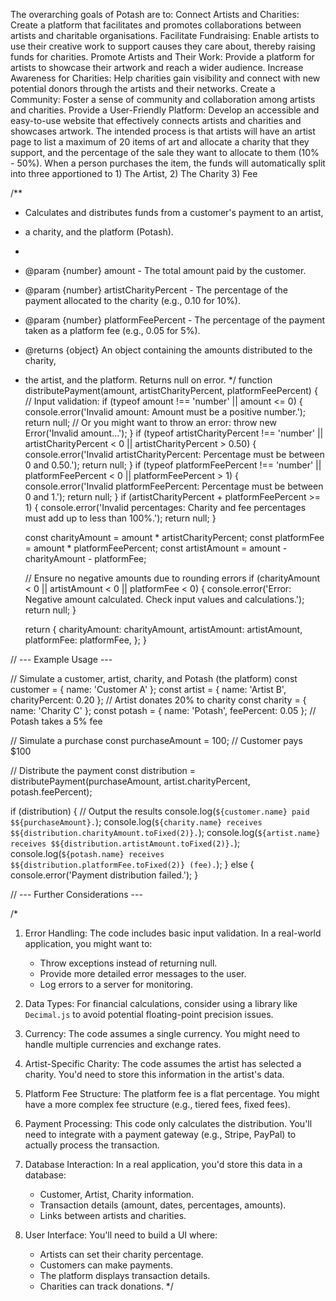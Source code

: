 The overarching goals of Potash are to:
Connect Artists and Charities: Create a platform that facilitates and promotes collaborations between artists and charitable organisations.
Facilitate Fundraising: Enable artists to use their creative work to support causes they care about, thereby raising funds for charities.
Promote Artists and Their Work: Provide a platform for artists to showcase their artwork and reach a wider audience.
Increase Awareness for Charities: Help charities gain visibility and connect with new potential donors through the artists and their networks.
Create a Community: Foster a sense of community and collaboration among artists and charities.
Provide a User-Friendly Platform: Develop an accessible and easy-to-use website that effectively connects artists and charities and showcases artwork.
The intended process is that artists will have an artist page to list a maximum of 20 items of art and allocate a charity that they support, and the percentage of the sale they want to allocate to them (10% - 50%).
When a person purchases the item, the funds will automatically split into three apportioned to 1) The Artist, 2) The Charity 3) Fee

/**
 * Calculates and distributes funds from a customer's payment to an artist,
 * a charity, and the platform (Potash).
 *
 * @param {number} amount - The total amount paid by the customer.
 * @param {number} artistCharityPercent - The percentage of the payment allocated to the charity (e.g., 0.10 for 10%).
 * @param {number} platformFeePercent - The percentage of the payment taken as a platform fee (e.g., 0.05 for 5%).
 * @returns {object} An object containing the amounts distributed to the charity,
 * the artist, and the platform.  Returns null on error.
 */
function distributePayment(amount, artistCharityPercent, platformFeePercent) {
    // Input validation:
    if (typeof amount !== 'number' || amount <= 0) {
        console.error('Invalid amount: Amount must be a positive number.');
        return null; // Or you might want to throw an error: throw new Error('Invalid amount...');
    }
    if (typeof artistCharityPercent !== 'number' || artistCharityPercent < 0 || artistCharityPercent > 0.50) {
        console.error('Invalid artistCharityPercent: Percentage must be between 0 and 0.50.');
        return null;
    }
    if (typeof platformFeePercent !== 'number' || platformFeePercent < 0 || platformFeePercent > 1) {
        console.error('Invalid platformFeePercent: Percentage must be between 0 and 1.');
        return null;
    }
    if (artistCharityPercent + platformFeePercent >= 1) {
        console.error('Invalid percentages: Charity and fee percentages must add up to less than 100%.');
        return null;
    }

    const charityAmount = amount * artistCharityPercent;
    const platformFee = amount * platformFeePercent;
    const artistAmount = amount - charityAmount - platformFee;

    // Ensure no negative amounts due to rounding errors
    if (charityAmount < 0 || artistAmount < 0 || platformFee < 0) {
        console.error('Error: Negative amount calculated.  Check input values and calculations.');
        return null;
    }

    return {
        charityAmount: charityAmount,
        artistAmount: artistAmount,
        platformFee: platformFee,
    };
}

// --- Example Usage ---

// Simulate a customer, artist, charity, and Potash (the platform)
const customer = { name: 'Customer A' };
const artist = { name: 'Artist B', charityPercent: 0.20 }; // Artist donates 20% to charity
const charity = { name: 'Charity C' };
const potash = { name: 'Potash', feePercent: 0.05 };       // Potash takes a 5% fee

// Simulate a purchase
const purchaseAmount = 100;  // Customer pays $100

// Distribute the payment
const distribution = distributePayment(purchaseAmount, artist.charityPercent, potash.feePercent);

if (distribution) {
    // Output the results
    console.log(`${customer.name} paid $${purchaseAmount}.`);
    console.log(`${charity.name} receives $${distribution.charityAmount.toFixed(2)}.`);
    console.log(`${artist.name} receives $${distribution.artistAmount.toFixed(2)}.`);
    console.log(`${potash.name} receives $${distribution.platformFee.toFixed(2)} (fee).`);
} else {
    console.error('Payment distribution failed.');
}

// --- Further Considerations ---

/*
1.  Error Handling:  The code includes basic input validation.  In a real-world application, you might want to:
    * Throw exceptions instead of returning null.
    * Provide more detailed error messages to the user.
    * Log errors to a server for monitoring.

2.  Data Types:  For financial calculations, consider using a library like `Decimal.js` to avoid potential floating-point precision issues.

3.  Currency:  The code assumes a single currency.  You might need to handle multiple currencies and exchange rates.

4.  Artist-Specific Charity:  The code assumes the artist has selected a charity.  You'd need to store this information in the artist's data.

5.  Platform Fee Structure:  The platform fee is a flat percentage.  You might have a more complex fee structure (e.g., tiered fees, fixed fees).

6.  Payment Processing:  This code only calculates the distribution.  You'll need to integrate with a payment gateway (e.g., Stripe, PayPal) to actually process the transaction.

7.  Database Interaction:  In a real application, you'd store this data in a database:
    * Customer, Artist, Charity information.
    * Transaction details (amount, dates, percentages, amounts).
    * Links between artists and charities.

8.  User Interface:  You'll need to build a UI where:
    * Artists can set their charity percentage.
    * Customers can make payments.
    * The platform displays transaction details.
    * Charities can track donations.
*/
